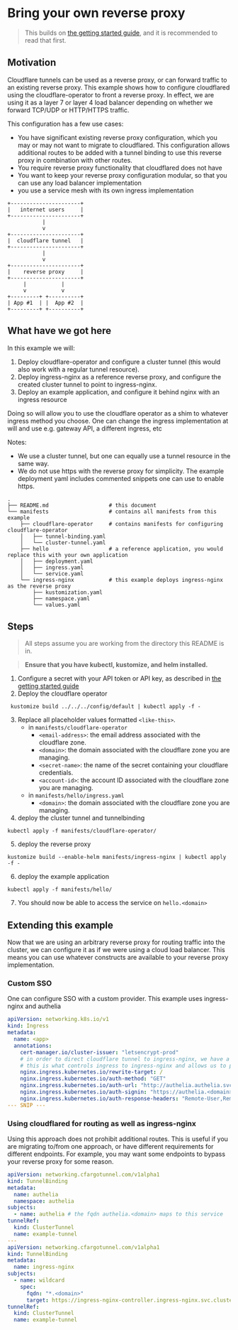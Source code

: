 # Bring your own reverse proxy

> This builds on [the getting started guide](../../getting-started.md), and it is recommended to read that first.

## Motivation

Cloudflare tunnels can be used as a reverse proxy, or can forward traffic to an existing reverse proxy.
This example shows how to configure cloudflared using the cloudflare-operator to front a reverse proxy. 
In effect, we are using it as a layer 7 or layer 4 load balancer depending on whether we forward TCP/UDP or HTTP/HTTPS traffic.

This configuration has a few use cases:
- You have significant existing reverse proxy configuration, which you may or may not want to migrate to cloudflared.
  This configuration allows additional routes to be added with a tunnel binding to use this reverse proxy in combination with other routes.
- You require reverse proxy functionality that cloudflared does not have
- You want to keep your reverse proxy configuration modular, so that you can use any load balancer implementation
- you use a service mesh with its own ingress implementation

```
+----------------------+
|   internet users     |
+----------------------+
           |
           v
+----------------------+
|  cloudflare tunnel   |
+----------------------+
           |
           v
+----------------------+
|    reverse proxy     |
+----------------------+
     |           |
     v           v
+---------+ +----------+
| App #1  | |  App #2  |
+---------+ +----------+
```

## What have we got here

In this example we will:
1. Deploy cloudflare-operator and configure a cluster tunnel (this would also work with a regular tunnel resource).
2. Deploy ingress-nginx as a reference reverse proxy, and configure the created cluster tunnel to point to ingress-nginx.
3. Deploy an example application, and configure it behind nginx with an ingress resource
   
Doing so will allow you to use the cloudflare operator as a shim to whatever ingress method you choose.
One can change the ingress implementation at will and use e.g. gateway API, a different ingress, etc

Notes:
- We use a cluster tunnel, but one can equally use a tunnel resource in the same way.
- We do not use https with the reverse proxy for simplicity. 
  The example deployment yaml includes commented snippets one can use to enable https.

```
.
├── README.md                   # this document
└── manifests                   # contains all manifests from this example
    ├── cloudflare-operator     # contains manifests for configuring cloudflare-operator
    │   ├── tunnel-binding.yaml    
    │   └── cluster-tunnel.yaml
    ├── hello                   # a reference application, you would replace this with your own application
    │   ├── deployment.yaml
    │   ├── ingress.yaml
    │   └── service.yaml    
    └── ingress-nginx           # this example deploys ingress-nginx as the reverse proxy
        ├── kustomization.yaml
        ├── namespace.yaml
        └── values.yaml
```

## Steps

> All steps assume you are working from the directory this README is in.

> **Ensure that you have kubectl, kustomize, and helm installed.**

1. Configure a secret with your API token or API key, as described in [the getting started guide](../../getting-started.md#cloudflare-tokens)
2. Deploy the cloudflare operator
```shell
 kustomize build ../../../config/default | kubectl apply -f -
```
3. Replace all placeholder values formatted `<like-this>`.
   - in `manifests/cloudflare-operator`
      - `<email-address>`: the email address associated with the cloudflare zone.
      - `<domain>`: the domain associated with the cloudflare zone you are managing.
      - `<secret-name>`: the name of the secret containing your cloudflare credentials.
      - `<account-id>`: the account ID associated with the cloudflare zone you are managing.
   - in `manifests/hello/ingress.yaml`
     - `<domain>`: the domain associated with the cloudflare zone you are managing.
4. deploy the cluster tunnel and tunnelbinding
```shell
kubectl apply -f manifests/cloudflare-operator/
```
5. deploy the reverse proxy
```shell
kustomize build --enable-helm manifests/ingress-nginx | kubectl apply -f - 
```
6. deploy the example application
```shell
kubectl apply -f manifests/hello/
```
7. You should now be able to access the service on `hello.<domain>`

## Extending this example

Now that we are using an arbitrary reverse proxy for routing traffic into the cluster, we can configure it as if we were using a cloud load balancer.
This means you can use whatever constructs are available to your reverse proxy implementation.

### Custom SSO

One can configure SSO with a custom provider.
This example uses ingress-nginx and authelia

```yaml
apiVersion: networking.k8s.io/v1
kind: Ingress
metadata:
  name: <app>
  annotations:
    cert-manager.io/cluster-issuer: "letsencrypt-prod"
    # in order to direct cloudflare tunnel to ingress-nginx, we have a single tunnelBinding resource in ingress-nginx.
    # this is what controls ingress to ingress-nginx and allows us to put 2fa infront of apps that don't support it natively.
    nginx.ingress.kubernetes.io/rewrite-target: /
    nginx.ingress.kubernetes.io/auth-method: "GET"
    nginx.ingress.kubernetes.io/auth-url: "http://authelia.authelia.svc.cluster.local:8080/api/authz/auth-request"
    nginx.ingress.kubernetes.io/auth-signin: "https://authelia.<domain>?rm=$request_method"
    nginx.ingress.kubernetes.io/auth-response-headers: "Remote-User,Remote-Name,Remote-Groups,Remote-Email"
--- SNIP ---
```

### Using cloudflared for routing as well as ingress-nginx

Using this approach does not prohibit additional routes.
This is useful if you are migrating to/from one approach, or have different requirements for different endpoints.
For example, you may want some endpoints to bypass your reverse proxy for some reason.

```yaml
apiVersion: networking.cfargotunnel.com/v1alpha1
kind: TunnelBinding
metadata:
  name: authelia
  namespace: authelia
subjects:
  - name: authelia # the fqdn authelia.<domain> maps to this service
tunnelRef:
  kind: ClusterTunnel
  name: example-tunnel
---
apiVersion: networking.cfargotunnel.com/v1alpha1
kind: TunnelBinding
metadata:
  name: ingress-nginx
subjects:
  - name: wildcard
    spec:
      fqdn: "*.<domain>"
      target: https://ingress-nginx-controller.ingress-nginx.svc.cluster.local:443
tunnelRef:
  kind: ClusterTunnel
  name: example-tunnel
```

